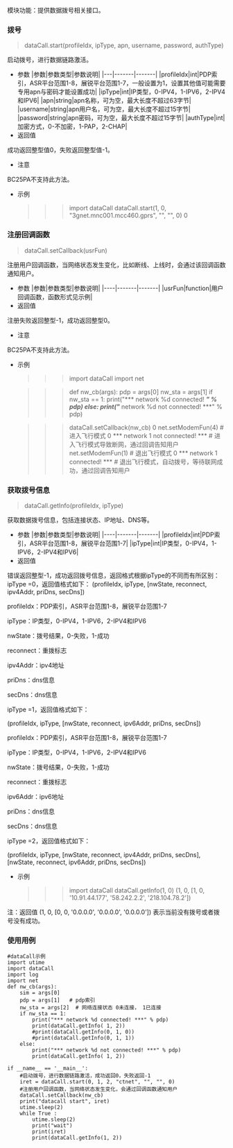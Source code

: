 模块功能：提供数据拨号相关接口。
### 拨号
>dataCall.start(profileIdx, ipType, apn, username, password, authType)

启动拨号，进行数据链路激活。
- 参数
|参数|参数类型|参数说明|
|---|-------|-------|
|profileIdx|int|PDP索引，ASR平台范围1-8，展锐平台范围1-7，一般设置为1，设置其他值可能需要专用apn与密码才能设置成功|
|ipType|int|IP类型，0-IPV4，1-IPV6，2-IPV4和IPV6|
|apn|string|apn名称，可为空，最大长度不超过63字节|
|username|string|apn用户名，可为空，最大长度不超过15字节|
|password|string|apn密码，可为空，最大长度不超过15字节|
|authType|int|加密方式，0-不加密，1-PAP，2-CHAP|
- 返回值

成功返回整型值0，失败返回整型值-1。
- 注意

BC25PA不支持此方法。

- 示例 


	>>> import dataCall
	>>> dataCall.start(1, 0, "3gnet.mnc001.mcc460.gprs", "", "", 0)
	0

### 注册回调函数
>dataCall.setCallback(usrFun)

注册用户回调函数，当网络状态发生变化，比如断线、上线时，会通过该回调函数通知用户。

- 参数
|参数|参数类型|参数说明|
|----|-------|-------|
|usrFun|function|用户回调函数，函数形式见示例|
- 返回值

注册失败返回整型-1，成功返回整型0。

- 注意

BC25PA不支持此方法。

- 示例



	>>> import dataCall
	>>> import net
	
	>>> def nw_cb(args):
	        pdp = args[0]
	        nw_sta = args[1]
	        if nw_sta == 1:
	            print("*** network %d connected! ***" % pdp)
	        else:
	            print("*** network %d not connected! ***" % pdp)
	            
	>>> dataCall.setCallback(nw_cb)
	0
	>>> net.setModemFun(4)  # 进入飞行模式
	0
	>>> *** network 1 not connected! *** # 进入飞行模式导致断网，通过回调告知用户
	>>> net.setModemFun(1)  # 退出飞行模式
	0
	>>> *** network 1 connected! *** # 退出飞行模式，自动拨号，等待联网成功，通过回调告知用户

### 获取拨号信息
>dataCall.getInfo(profileIdx, ipType)

获取数据拨号信息，包括连接状态、IP地址、DNS等。
- 参数
|参数|参数类型|参数说明|
|----|-------|-------|
|profileIdx|int|PDP索引，ASR平台范围1-8，展锐平台范围1-7|
|ipType|int|IP类型，0-IPV4，1-IPV6，2-IPV4和IPV6|
- 返回值

错误返回整型-1，成功返回拨号信息，返回格式根据ipType的不同而有所区别： ipType =0，返回值格式如下：
(profileIdx, ipType, [nwState, reconnect, ipv4Addr, priDns, secDns])

profileIdx：PDP索引，ASR平台范围1-8，展锐平台范围1-7

ipType：IP类型，0-IPV4，1-IPV6，2-IPV4和IPV6

nwState：拨号结果，0-失败，1-成功

reconnect：重拨标志

ipv4Addr：ipv4地址

priDns：dns信息

secDns：dns信息

ipType =1，返回值格式如下：

(profileIdx, ipType, [nwState, reconnect, ipv6Addr, priDns, secDns])

profileIdx：PDP索引，ASR平台范围1-8，展锐平台范围1-7

ipType：IP类型，0-IPV4，1-IPV6，2-IPV4和IPV6

nwState：拨号结果，0-失败，1-成功

reconnect：重拨标志

ipv6Addr：ipv6地址

priDns：dns信息

secDns：dns信息

ipType =2，返回值格式如下：

(profileIdx, ipType, [nwState, reconnect, ipv4Addr, priDns, secDns], [nwState, reconnect, ipv6Addr, priDns, secDns])

- 示例


	>>> import dataCall
	>>> dataCall.getInfo(1, 0)
	(1, 0, [1, 0, '10.91.44.177', '58.242.2.2', '218.104.78.2'])

注：返回值 (1, 0, [0, 0, '0.0.0.0', '0.0.0.0', '0.0.0.0']) 表示当前没有拨号或者拨号没有成功。

### 使用用例

	#dataCall示例
	import utime
	import dataCall
	import log
	import net
	def nw_cb(args):
	    sim = args[0]
	    pdp = args[1]   # pdp索引
	    nw_sta = args[2]  # 网络连接状态 0未连接， 1已连接
	    if nw_sta == 1:
	        print("*** network %d connected! ***" % pdp)
	        print(dataCall.getInfo( 1, 2))
	        #print(dataCall.getInfo(0, 1, 0))
	        #print(dataCall.getInfo(0, 1, 1))
	    else:
	        print("*** network %d not connected! ***" % pdp)
	        print(dataCall.getInfo( 1, 2))
	
	if __name__ == '__main__':
	    #启动拨号，进行数据链路激活，成功返回0，失败返回-1
	    iret = dataCall.start(0, 1, 2, "ctnet", "", "", 0)
	    #注册用户回调函数，当网络状态发生变化，会通过回调函数通知用户
	    dataCall.setCallback(nw_cb)
	    print("datacall start", iret)
	    utime.sleep(2)
	    while True :
	        utime.sleep(2)
	        print("wait")
	        print(iret)
	        print(dataCall.getInfo(1, 2))
	   
